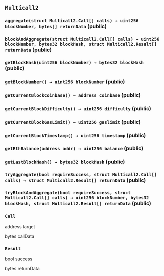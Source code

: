 ## `Multicall2`

### `aggregate(struct Multicall2.Call[] calls) → uint256 blockNumber, bytes[] returnData` (public)

### `blockAndAggregate(struct Multicall2.Call[] calls) → uint256 blockNumber, bytes32 blockHash, struct Multicall2.Result[] returnData` (public)

### `getBlockHash(uint256 blockNumber) → bytes32 blockHash` (public)

### `getBlockNumber() → uint256 blockNumber` (public)

### `getCurrentBlockCoinbase() → address coinbase` (public)

### `getCurrentBlockDifficulty() → uint256 difficulty` (public)

### `getCurrentBlockGasLimit() → uint256 gaslimit` (public)

### `getCurrentBlockTimestamp() → uint256 timestamp` (public)

### `getEthBalance(address addr) → uint256 balance` (public)

### `getLastBlockHash() → bytes32 blockHash` (public)

### `tryAggregate(bool requireSuccess, struct Multicall2.Call[] calls) → struct Multicall2.Result[] returnData` (public)

### `tryBlockAndAggregate(bool requireSuccess, struct Multicall2.Call[] calls) → uint256 blockNumber, bytes32 blockHash, struct Multicall2.Result[] returnData` (public)

### `Call`

address target

bytes callData

### `Result`

bool success

bytes returnData
